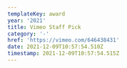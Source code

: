 ```yaml
---
templateKey: award
year: '2021'
title: Vimeo Staff Pick
category: '-'
href: 'https://vimeo.com/646438431'
date: 2021-12-09T10:57:54.510Z
timestamp: 2021-12-09T10:57:54.515Z
---
```


